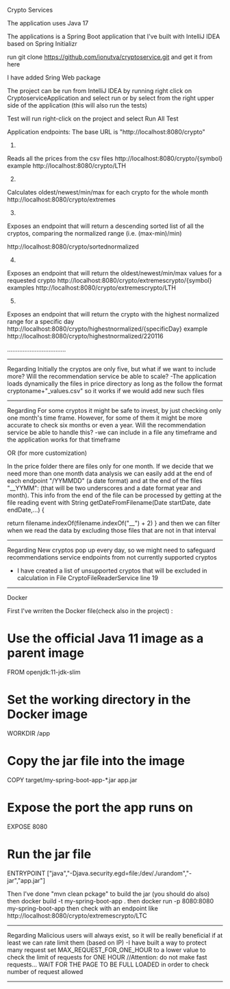 
Crypto Services



The application uses Java 17

The applications is a Spring Boot application that I've built with IntelliJ IDEA based on Spring Initializr

run git clone https://github.com/ionutva/cryptoservice.git and get it from here

I have added Sring Web package

The project can be run from IntelliJ IDEA by running right click on CryptoserviceApplication and select run or
by select from the right upper side of the application (this will also run the tests)

Test will run right-click on the project and select Run All Test

Application endpoints:
The base URL is "http://localhost:8080/crypto"

1.
Reads all the prices from the csv files
http://localhost:8080/crypto/{symbol}
example
http://localhost:8080/crypto/LTH

2.
Calculates oldest/newest/min/max for each crypto for the whole month
http://localhost:8080/crypto/extremes

3.
Exposes an endpoint that will return a descending sorted list of all the cryptos,
comparing the normalized range (i.e. (max-min)/min)

http://localhost:8080/crypto/sortednormalized


4.
Exposes an endpoint that will return the oldest/newest/min/max values for a requested
crypto
http://localhost:8080/crypto/extremescrypto/{symbol}
examples
http://localhost:8080/crypto/extremescrypto/LTH

5. 
Exposes an endpoint that will return the crypto with the highest normalized range for a
specific day
http://localhost:8080/crypto/highestnormalized/{specificDay}
example
http://localhost:8080/crypto/highestnormalized/220116

..................................

***
Regarding Initially the cryptos are only five, but what if we want to include more? Will the
recommendation service be able to scale?
-The application loads dynamically the files in price directory as long as the follow the format cryptoname+"_values.csv" so
it works if we would add new such files

***
Regarding For some cryptos it might be safe to invest, by just checking only one month's time
frame. However, for some of them it might be more accurate to check six months or even
a year. Will the recommendation service be able to handle this?
-we can include in a file any timeframe and the application works for that timeframe

OR (for more customization)

In the price folder there are files only for one month. If we decide that we need more than one month data analysis
we can easily add at the end of each endpoint "/YYMMDD" (a date format) and at the end of the files "__YYMM": (that 
will be two underscores and a date format year and month). This info from the end of the file can be processed by getting at the
file reading event with 
String getDateFromFilename(Date startDate, date endDate,...) {

return filename.indexOf(filename.indexOf("__") + 2)
}
and then we can filter when we read the data by excluding those files that are not in that interval

****

Regarding New cryptos pop up every day, so we might need to safeguard recommendations service
endpoints from not currently supported cryptos
- I have created a list of unsupported cryptos that will be excluded in calculation in File CryptoFileReaderService line 19

*****


Docker

First I've wrriten the Docker file(check also in the project) :
# Use the official Java 11 image as a parent image
FROM openjdk:11-jdk-slim

# Set the working directory in the Docker image
WORKDIR /app

# Copy the jar file into the image
COPY target/my-spring-boot-app-*.jar app.jar

# Expose the port the app runs on
EXPOSE 8080

# Run the jar file
ENTRYPOINT ["java","-Djava.security.egd=file:/dev/./urandom","-jar","app.jar"]


Then I've done "mvn clean pckage" to build the jar (you should do also)
then docker build -t my-spring-boot-app .
then docker run -p 8080:8080 my-spring-boot-app
then check with an endpoint like http://localhost:8080/crypto/extremescrypto/LTC

*****

Regarding Malicious users will always exist, so it will be really beneficial if at least we can rate limit
them (based on IP)
  -I have built a way to protect many request
set MAX_REQUEST_FOR_ONE_HOUR to a lower value to check the limit of requests for ONE HOUR
//Attention: do not make fast requests... WAIT FOR THE PAGE TO BE FULL LOADED in order to check number of request allowed

*****
